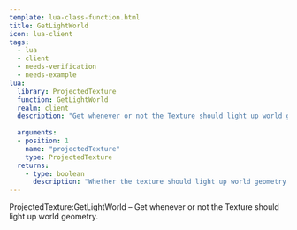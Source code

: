 ```yaml
---
template: lua-class-function.html
title: GetLightWorld
icon: lua-client
tags:
  - lua
  - client
  - needs-verification
  - needs-example
lua:
  library: ProjectedTexture
  function: GetLightWorld
  realm: client
  description: "Get whenever or not the Texture should light up world geometry."
  
  arguments:
  - position: 1
    name: "projectedTexture"
    type: ProjectedTexture
  returns:
    - type: boolean
      description: "Whether the texture should light up world geometry."
---
```


<div class="lua__search__keywords">
ProjectedTexture:GetLightWorld &#x2013; Get whenever or not the Texture should light up world geometry.
</div>
